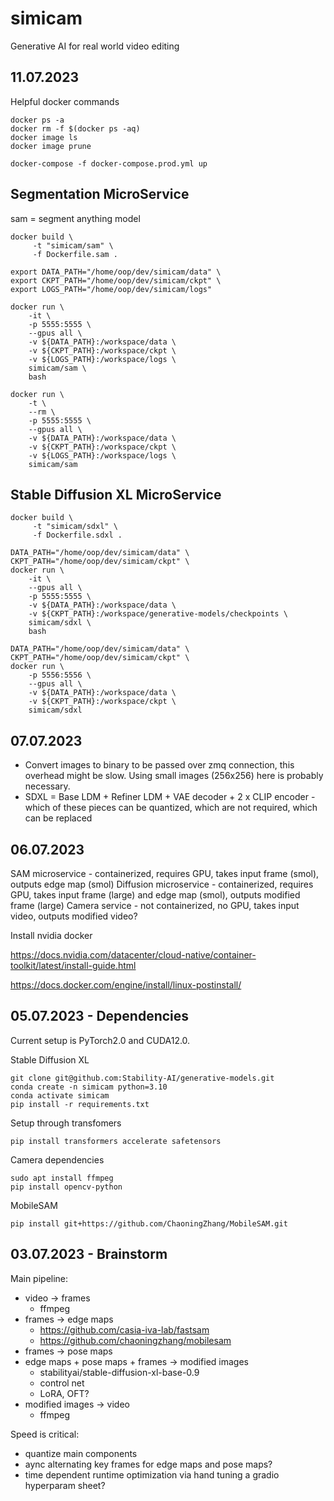 # simicam

Generative AI for real world video editing


## 11.07.2023

Helpful docker commands

```
docker ps -a
docker rm -f $(docker ps -aq)
docker image ls
docker image prune
```

```
docker-compose -f docker-compose.prod.yml up
```

## Segmentation MicroService

sam = segment anything model

```
docker build \
     -t "simicam/sam" \
     -f Dockerfile.sam .
```

```
export DATA_PATH="/home/oop/dev/simicam/data" \
export CKPT_PATH="/home/oop/dev/simicam/ckpt" \
export LOGS_PATH="/home/oop/dev/simicam/logs"
```

```
docker run \
    -it \
    -p 5555:5555 \
    --gpus all \
    -v ${DATA_PATH}:/workspace/data \
    -v ${CKPT_PATH}:/workspace/ckpt \
    -v ${LOGS_PATH}:/workspace/logs \
    simicam/sam \
    bash
```

```
docker run \
    -t \
    --rm \
    -p 5555:5555 \
    --gpus all \
    -v ${DATA_PATH}:/workspace/data \
    -v ${CKPT_PATH}:/workspace/ckpt \
    -v ${LOGS_PATH}:/workspace/logs \
    simicam/sam
```

## Stable Diffusion XL MicroService

```
docker build \
     -t "simicam/sdxl" \
     -f Dockerfile.sdxl .
```

```
DATA_PATH="/home/oop/dev/simicam/data" \
CKPT_PATH="/home/oop/dev/simicam/ckpt" \
docker run \
    -it \
    --gpus all \
    -p 5555:5555 \
    -v ${DATA_PATH}:/workspace/data \
    -v ${CKPT_PATH}:/workspace/generative-models/checkpoints \
    simicam/sdxl \
    bash
```

```
DATA_PATH="/home/oop/dev/simicam/data" \
CKPT_PATH="/home/oop/dev/simicam/ckpt" \
docker run \
    -p 5556:5556 \
    --gpus all \
    -v ${DATA_PATH}:/workspace/data \
    -v ${CKPT_PATH}:/workspace/ckpt \
    simicam/sdxl
```

## 07.07.2023

- Convert images to binary to be passed over zmq connection, this overhead might be slow. Using small images (256x256) here is probably necessary.
- SDXL = Base LDM + Refiner LDM + VAE decoder + 2 x CLIP encoder - which of these pieces can be quantized, which are not required, which can be replaced

## 06.07.2023

SAM microservice - containerized, requires GPU, takes input frame (smol), outputs edge map (smol)
Diffusion microservice - containerized, requires GPU, takes input frame (large) and edge map (smol), outputs modified frame (large)
Camera service - not containerized, no GPU, takes input video, outputs modified video?

Install nvidia docker

https://docs.nvidia.com/datacenter/cloud-native/container-toolkit/latest/install-guide.html

https://docs.docker.com/engine/install/linux-postinstall/


## 05.07.2023 - Dependencies

Current setup is PyTorch2.0 and CUDA12.0.

Stable Diffusion XL
```
git clone git@github.com:Stability-AI/generative-models.git
conda create -n simicam python=3.10
conda activate simicam
pip install -r requirements.txt
```

Setup through transfomers

```
pip install transformers accelerate safetensors
```

Camera dependencies

```
sudo apt install ffmpeg
pip install opencv-python
```

MobileSAM

```
pip install git+https://github.com/ChaoningZhang/MobileSAM.git
```

## 03.07.2023 - Brainstorm

Main pipeline:
- video -> frames
  - ffmpeg
- frames -> edge maps
  - https://github.com/casia-iva-lab/fastsam
  - https://github.com/chaoningzhang/mobilesam
- frames -> pose maps
- edge maps + pose maps + frames -> modified images
  - stabilityai/stable-diffusion-xl-base-0.9
  - control net
  - LoRA, OFT?
- modified images -> video
  - ffmpeg

Speed is critical:
- quantize main components
- aync alternating key frames for edge maps and pose maps?
- time dependent runtime optimization via hand tuning a gradio hyperparam sheet?
